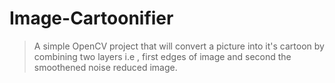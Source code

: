 # Image-Cartoonifier
> A simple OpenCV project that will convert a picture into it's cartoon by combining two layers i.e , first edges of image and second the smoothened noise reduced image. 
